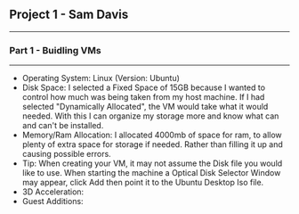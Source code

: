 ## Project 1 - Sam Davis 

---

### Part 1 - Buidling VMs

---
- Operating System: Linux (Version: Ubuntu)
- Disk Space: I selected a Fixed Space of 15GB because I wanted to control how much was being taken from my host machine. If I had selected "Dynamically Allocated", the VM would
take what it would needed. With this I can organize my storage more and know what can and can't be installed. 
- Memory/Ram Allocation: I allocated 4000mb of space for ram, to allow plenty of extra space for storage if needed. Rather than filling it up and causing possible errors. 
- Tip: When creating your VM, it may not assume the Disk file you would like to use. When starting the machine a Optical Disk Selector Window may appear, click Add then point
it to the Ubuntu Desktop Iso file. 
- 3D Acceleration:
- Guest Additions:
